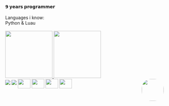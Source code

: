 <h4>𝟵 𝘆𝗲𝗮𝗿𝘀 𝗽𝗿𝗼𝗴𝗿𝗮𝗺𝗺𝗲𝗿</h4>
Languages i know:<br>
Python & Luau
<br><br>
<div>
  <a href="https://github.com/hanzascripts">
  <img height="150em" src="https://github-readme-stats.vercel.app/api?username=hanzascripts&show_icons=true&theme=tokyonight&include_all_commits=true&count_private=true"/>
  <img height="150em" src="https://github-readme-stats.vercel.app/api/top-langs/?username=hanzascripts&layout=compact&langs_count=7&theme=tokyonight"/> <br>
 <a href="https://www.youtube.com/@HanzaScripts" target="_blank"><img src="https://img.shields.io/badge/YouTube-FF0000?style=for-the-badge&logo=youtube&logoColor=white" target="_blank"></a>
  <a href="https://instagram.com/Hansa/" target="_blank"><img src="https://img.shields.io/badge/-Instagram-%23E4405F?style=for-the-badge&logo=instagram&logoColor=white" target="_blank"></a> 
    
  <img align="center" height="30" width="40" src="https://cdn.jsdelivr.net/gh/devicons/devicon/icons/html5/html5-original-wordmark.svg">
    <img align="center" height="30" width="40" src="https://cdn.jsdelivr.net/gh/devicons/devicon/icons/python/python-original-wordmark.svg">
  <img align="center" height="30" width="40" src="https://cdn.jsdelivr.net/gh/devicons/devicon/icons/photoshop/photoshop-plain.svg">
  <img align="center" height="30" width="40" src="https://cdn.jsdelivr.net/gh/devicons/devicon/icons/lua/lua-plain-wordmark.svg">
 <img align="right" width="70" height="70" style="border-radius:30px;" src="https://media.tenor.com/qOo9twXki7MAAAAC/jojo-roblox.gif">

<!---
is a ✨ special ✨ repository because its `README.md` (this file) appears on your GitHub profile.
You can click the Preview link to take a look at your changes.
Ph0nk here <3
--->

    
